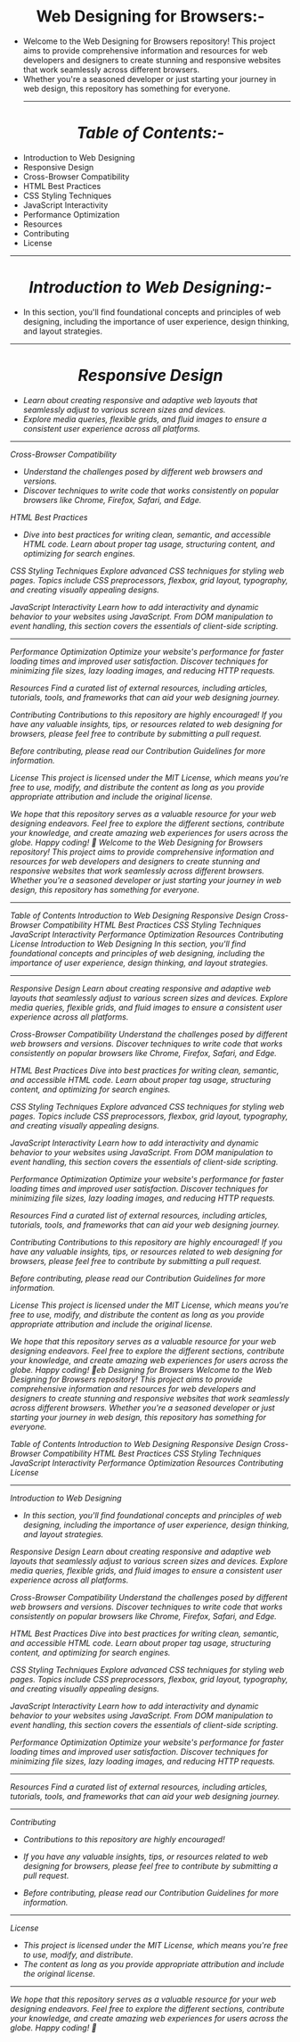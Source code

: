 <h1 align="Center"><b>Web Designing for Browsers:-</b></h1>

- Welcome to the Web Designing for Browsers repository! This project aims to provide comprehensive information and resources for web developers and designers to create stunning and responsive websites that work seamlessly across different browsers.
- Whether you're a seasoned developer or just starting your journey in web design, this repository has something for everyone.
  <hr>
<h1 align="Center"><i>Table of Contents:-</i></h1>

- Introduction to Web Designing
- Responsive Design
- Cross-Browser Compatibility
- HTML Best Practices
- CSS Styling Techniques
- JavaScript Interactivity
- Performance Optimization
- Resources
- Contributing
- License
<hr>
<h1 align="Center"><i>Introduction to Web Designing:-</i></h1>

- In this section, you'll find foundational concepts and principles of web designing, including the importance of user experience, design thinking, and layout strategies.
<hr>
<h1 align="Center"><i>Responsive Design</h1>
  
- Learn about creating responsive and adaptive web layouts that seamlessly adjust to various screen sizes and devices. 
- Explore media queries, flexible grids, and fluid images to ensure a consistent user experience across all platforms.
<hr>
Cross-Browser Compatibility

- Understand the challenges posed by different web browsers and versions.
- Discover techniques to write code that works consistently on popular browsers like Chrome, Firefox, Safari, and Edge.

HTML Best Practices

- Dive into best practices for writing clean, semantic, and accessible HTML code. Learn about proper tag usage, structuring content, and optimizing for search engines.

CSS Styling Techniques
Explore advanced CSS techniques for styling web pages. Topics include CSS preprocessors, flexbox, grid layout, typography, and creating visually appealing designs.

JavaScript Interactivity
Learn how to add interactivity and dynamic behavior to your websites using JavaScript. From DOM manipulation to event handling, this section covers the essentials of client-side scripting.
<hr>
Performance Optimization
Optimize your website's performance for faster loading times and improved user satisfaction. Discover techniques for minimizing file sizes, lazy loading images, and reducing HTTP requests.

Resources
Find a curated list of external resources, including articles, tutorials, tools, and frameworks that can aid your web designing journey.

Contributing
Contributions to this repository are highly encouraged! If you have any valuable insights, tips, or resources related to web designing for browsers, please feel free to contribute by submitting a pull request.

Before contributing, please read our Contribution Guidelines for more information.

License
This project is licensed under the MIT License, which means you're free to use, modify, and distribute the content as long as you provide appropriate attribution and include the original license.

We hope that this repository serves as a valuable resource for your web designing endeavors. Feel free to explore the different sections, contribute your knowledge, and create amazing web experiences for users across the globe. Happy coding! 🚀
Welcome to the Web Designing for Browsers repository! This project aims to provide comprehensive information and resources for web developers and designers to create stunning and responsive websites that work seamlessly across different browsers. Whether you're a seasoned developer or just starting your journey in web design, this repository has something for everyone.
<hr>
Table of Contents
Introduction to Web Designing
Responsive Design
Cross-Browser Compatibility
HTML Best Practices
CSS Styling Techniques
JavaScript Interactivity
Performance Optimization
Resources
Contributing
License
Introduction to Web Designing
In this section, you'll find foundational concepts and principles of web designing, including the importance of user experience, design thinking, and layout strategies.
<hr>
Responsive Design
Learn about creating responsive and adaptive web layouts that seamlessly adjust to various screen sizes and devices. Explore media queries, flexible grids, and fluid images to ensure a consistent user experience across all platforms.

Cross-Browser Compatibility
Understand the challenges posed by different web browsers and versions. Discover techniques to write code that works consistently on popular browsers like Chrome, Firefox, Safari, and Edge.

HTML Best Practices
Dive into best practices for writing clean, semantic, and accessible HTML code. Learn about proper tag usage, structuring content, and optimizing for search engines.

CSS Styling Techniques
Explore advanced CSS techniques for styling web pages. Topics include CSS preprocessors, flexbox, grid layout, typography, and creating visually appealing designs.

JavaScript Interactivity
Learn how to add interactivity and dynamic behavior to your websites using JavaScript. From DOM manipulation to event handling, this section covers the essentials of client-side scripting.

Performance Optimization
Optimize your website's performance for faster loading times and improved user satisfaction. Discover techniques for minimizing file sizes, lazy loading images, and reducing HTTP requests.

Resources
Find a curated list of external resources, including articles, tutorials, tools, and frameworks that can aid your web designing journey.

Contributing
Contributions to this repository are highly encouraged! If you have any valuable insights, tips, or resources related to web designing for browsers, please feel free to contribute by submitting a pull request.

Before contributing, please read our Contribution Guidelines for more information.

License
This project is licensed under the MIT License, which means you're free to use, modify, and distribute the content as long as you provide appropriate attribution and include the original license.

We hope that this repository serves as a valuable resource for your web designing endeavors. Feel free to explore the different sections, contribute your knowledge, and create amazing web experiences for users across the globe. Happy coding! 🚀eb Designing for Browsers
Welcome to the Web Designing for Browsers repository! This project aims to provide comprehensive information and resources for web developers and designers to create stunning and responsive websites that work seamlessly across different browsers. Whether you're a seasoned developer or just starting your journey in web design, this repository has something for everyone.

Table of Contents
Introduction to Web Designing
Responsive Design
Cross-Browser Compatibility
HTML Best Practices
CSS Styling Techniques
JavaScript Interactivity
Performance Optimization
Resources
Contributing
License
<hr>
Introduction to Web Designing

- In this section, you'll find foundational concepts and principles of web designing, including the importance of user experience, design thinking, and layout strategies.

Responsive Design
Learn about creating responsive and adaptive web layouts that seamlessly adjust to various screen sizes and devices. Explore media queries, flexible grids, and fluid images to ensure a consistent user experience across all platforms.

Cross-Browser Compatibility
Understand the challenges posed by different web browsers and versions. Discover techniques to write code that works consistently on popular browsers like Chrome, Firefox, Safari, and Edge.

HTML Best Practices
Dive into best practices for writing clean, semantic, and accessible HTML code. Learn about proper tag usage, structuring content, and optimizing for search engines.

CSS Styling Techniques
Explore advanced CSS techniques for styling web pages. Topics include CSS preprocessors, flexbox, grid layout, typography, and creating visually appealing designs.

JavaScript Interactivity
Learn how to add interactivity and dynamic behavior to your websites using JavaScript. From DOM manipulation to event handling, this section covers the essentials of client-side scripting.

Performance Optimization
Optimize your website's performance for faster loading times and improved user satisfaction. Discover techniques for minimizing file sizes, lazy loading images, and reducing HTTP requests.
<hr>
Resources
Find a curated list of external resources, including articles, tutorials, tools, and frameworks that can aid your web designing journey.
<hr>
Contributing

- Contributions to this repository are highly encouraged!
- If you have any valuable insights, tips, or resources related to web designing for browsers, please feel free to contribute by submitting a pull request.

- Before contributing, please read our Contribution Guidelines for more information.
<hr>
License

- This project is licensed under the MIT License, which means you're free to use, modify, and distribute.
- The content as long as you provide appropriate attribution and include the original license.
<hr>
We hope that this repository serves as a valuable resource for your web designing endeavors. Feel free to explore the different sections, contribute your knowledge, and create amazing web experiences for users across the globe. Happy coding! 🚀
